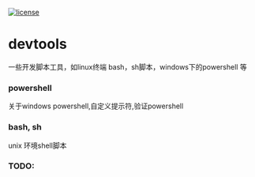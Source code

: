 [![license](https://img.shields.io/github/license/mashape/apistatus.svg)](https://github.com/dh9527/devtools)

# devtools

一些开发脚本工具，如linux终端 bash，sh脚本，windows下的powershell 等

### powershell

关于windows powershell,自定义提示符,验证powershell

### bash, sh

unix 环境shell脚本

### TODO:


